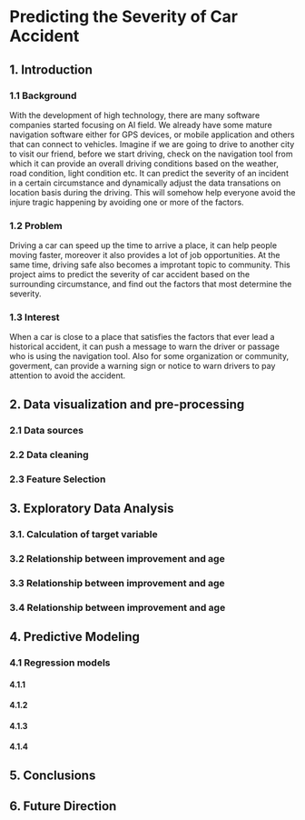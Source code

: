 # Predicting the Severity of Car Accident

## 1. Introduction

### 1.1 Background
With the development of high technology, there are many software companies started focusing on AI field. We already have some mature navigation software either for GPS devices, or mobile application and others that can connect to vehicles. Imagine if we are going to drive to another city to visit our friend, before we start driving, check on the navigation tool from which it can provide an overall driving conditions based on the weather, road condition, light condition etc. It can predict the severity of an incident in a certain circumstance and dynamically adjust the data transations on location basis during the driving. This will somehow help everyone avoid the injure tragic happening by avoiding one or more of the factors.

### 1.2 Problem
Driving a car can speed up the time to arrive a place, it can help people moving faster, moreover it also provides a lot of job opportunities. At the same time, driving safe also becomes a improtant topic to community.
This project aims to predict the severity of car accident based on the surrounding circumstance, and find out the factors that most determine the severity.

### 1.3 Interest
When a car is close to a place that satisfies the factors that ever lead a historical accident, it can push a message to warn the driver or passage who is using the navigation tool. Also for some organization or community, goverment, can provide a warning sign or notice to warn drivers to pay attention to avoid the accident.

## 2. Data visualization and pre-processing



### 2.1 Data sources

### 2.2 Data cleaning

### 2.3 Feature Selection

## 3. Exploratory Data Analysis

### 3.1. Calculation of target variable

### 3.2 Relationship between improvement and age

### 3.3 Relationship between improvement and age

### 3.4 Relationship between improvement and age

## 4. Predictive Modeling
### 4.1 Regression models
#### 4.1.1 
#### 4.1.2 
#### 4.1.3
#### 4.1.4

## 5. Conclusions

## 6. Future Direction
